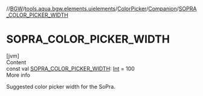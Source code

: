 //[BGW](../../../../index.md)/[tools.aqua.bgw.elements.uielements](../../index.md)/[ColorPicker](../index.md)/[Companion](index.md)/[SOPRA_COLOR_PICKER_WIDTH](-s-o-p-r-a_-c-o-l-o-r_-p-i-c-k-e-r_-w-i-d-t-h.md)



# SOPRA_COLOR_PICKER_WIDTH  
[jvm]  
Content  
const val [SOPRA_COLOR_PICKER_WIDTH](-s-o-p-r-a_-c-o-l-o-r_-p-i-c-k-e-r_-w-i-d-t-h.md): [Int](https://kotlinlang.org/api/latest/jvm/stdlib/kotlin/-int/index.html) = 100  
More info  


Suggested color picker width for the SoPra.

  



